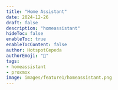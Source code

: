 ```yaml
---
title: "Home Assistant"
date: 2024-12-26
draft: false
description: "homeassistant"
hideToc: false
enableToc: true
enableTocContent: false
author: HotspotCepeda 
authorEmoji: "🗻"
tags: 
- homeassistant
- proxmox
image: images/feature1/homeassistant.png
---
```



